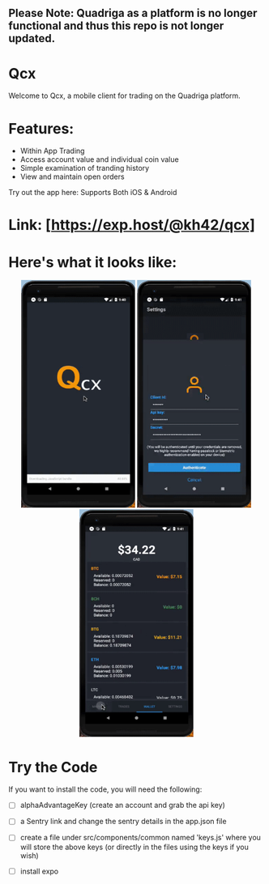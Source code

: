 ## Please Note: Quadriga as a platform is no longer functional and thus this repo is not longer updated. 

# Qcx

Welcome to Qcx, a mobile client for trading on the Quadriga platform. 

# Features: 
- Within App Trading
- Access account value and individual coin value
- Simple examination of tranding history
- View and maintain open orders


Try out the app here:
Supports Both iOS & Android
# Link: [https://exp.host/@kh42/qcx]

# Here's what it looks like: 
<p align="center">
	<img src="./Screenshots/AddingCoins.gif" width="225" height="450"/>
  <img src="./Screenshots/Authentication_PastTrades_Txns_WalletValue.gif" width="225" height="450"/>
  <img src="./Screenshots/HistoData_SubmitTrade.gif" width="225" height="450"/>
</p>


# Try the Code
If you want to install the code, you will need the following: 

- [ ] alphaAdvantageKey (create an account and grab the api key)
- [ ] a Sentry link and change the sentry details in the app.json file
- [ ] create a file under src/components/common named 'keys.js' where you will store the above keys (or directly in the files using the keys if you wish)
- [ ] install expo





